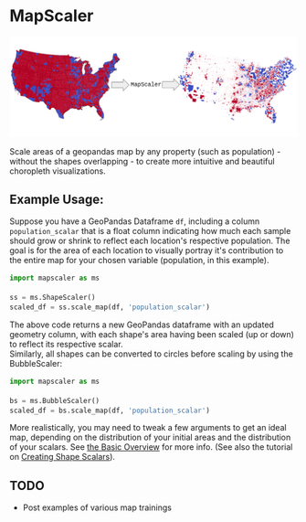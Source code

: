 # MapScaler
![Example visualization](/images/header.png)

Scale areas of a geopandas map by any property (such as population) - without the shapes overlapping - to create more intuitive and beautiful choropleth visualizations.


## Example Usage:
Suppose you have a GeoPandas Dataframe `df`, including a column `population_scalar` that is a float column indicating how much each sample should grow or shrink to reflect each location's respective population. The goal is for the area of each location to visually portray it's contribution to the entire map for your chosen variable (population, in this example).     
```python
import mapscaler as ms

ss = ms.ShapeScaler()
scaled_df = ss.scale_map(df, 'population_scalar')
```
The above code returns a new GeoPandas dataframe with an updated geometry column, with each shape's area having been scaled (up or down) to reflect its respective scalar.  
Similarly, all shapes can be converted to circles before scaling by using the BubbleScaler:

```python
import mapscaler as ms

bs = ms.BubbleScaler()
scaled_df = bs.scale_map(df, 'population_scalar')
```
More realistically, you may need to tweak a few arguments to get an ideal map, depending on the distribution of your initial areas and the distribution of your scalars. See [the Basic Overview](Overview.md) for more info. (See also the tutorial on [Creating Shape Scalars](CreatingShapeScalars.md)).    

## TODO
- Post examples of various map trainings
